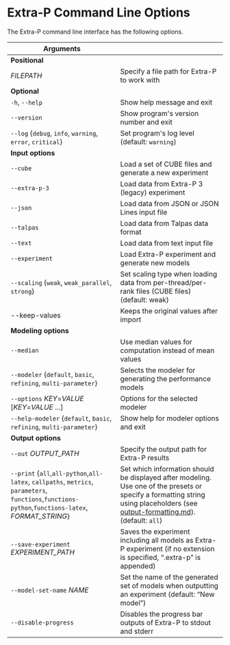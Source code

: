 Extra-P Command Line Options
============================

The Extra-P command line interface has the following options.

| Arguments                                                                                                                                           |                                                                                                                                                                                                         |
|-----------------------------------------------------------------------------------------------------------------------------------------------------|---------------------------------------------------------------------------------------------------------------------------------------------------------------------------------------------------------|
| **Positional**                                                                                                                                      |                                                                                                                                                                                                         |
| _FILEPATH_                                                                                                                                          | Specify a file path for Extra-P to work with                                                                                                                                                            |
| **Optional**                                                                                                                                        |                                                                                                                                                                                                         |
| `-h`, `--help`                                                                                                                                      | Show help message and exit                                                                                                                                                                              |
| `--version`                                                                                                                                         | Show program's version number and exit                                                                                                                                                                  |
| `--log` {`debug`, `info`, `warning`, `error`, `critical`}                                                                                           | Set program's log level (default: `warning`)                                                                                                                                                            |
| **Input options**                                                                                                                                   |                                                                                                                                                                                                         |
| `--cube`                                                                                                                                            | Load a set of CUBE files and generate a new experiment                                                                                                                                                  |
| `--extra-p-3`                                                                                                                                       | Load data from Extra-P 3 (legacy) experiment                                                                                                                                                            |
| `--json`                                                                                                                                            | Load data from JSON or JSON Lines input file                                                                                                                                                            |
| `--talpas`                                                                                                                                          | Load data from Talpas data format                                                                                                                                                                       |
| `--text`                                                                                                                                            | Load data from text input file                                                                                                                                                                          |
| `--experiment`                                                                                                                                      | Load Extra-P experiment and generate new models                                                                                                                                                         |
| `--scaling` {`weak`, `weak_parallel`, `strong`}                                                                                                     | Set scaling type when loading data from per-thread/per-rank files (CUBE files) (default: weak)                                                                                                          |
| --keep-values                                                                                                                                       | Keeps the original values after import                                                                                                                                                                  |
| **Modeling options**                                                                                                                                |                                                                                                                                                                                                         |
| `--median`                                                                                                                                          | Use median values for computation instead of mean values                                                                                                                                                |
| `--modeler` {`default`, `basic`, `refining`, `multi-parameter`}                                                                                     | Selects the modeler for generating the performance models                                                                                                                                               |
| `--options` _KEY_=_VALUE_ [_KEY_=_VALUE_ ...]                                                                                                       | Options for the selected modeler                                                                                                                                                                        |
| `--help-modeler` {`default`, `basic`, `refining`, `multi-parameter`}                                                                                | Show help for modeler options and exit                                                                                                                                                                  |
| **Output options**                                                                                                                                  |                                                                                                                                                                                                         |
| `--out` _OUTPUT_PATH_                                                                                                                               | Specify the output path for Extra-P results                                                                                                                                                             |
| `--print` {`all`,`all-python`,`all-latex`, `callpaths`, `metrics`, `parameters`, `functions`,`functions-python`,`functions-latex`, _FORMAT_STRING_} | Set which information should be displayed after modeling. Use one of the presets or specify a formatting string using placeholders (see [output-formatting.md](output-formatting.md)). (default: `all`) |
| `--save-experiment` <i>EXPERIMENT_PATH</i>                                                                                                          | Saves the experiment including all models as Extra-P experiment (if no extension is specified, “.extra-p” is appended)                                                                                  |
| `--model-set-name` _NAME_                                                                                                                           | Set the name of the generated set of models when outputting an experiment (default: “New model”)                                                                                                        |
| `--disable-progress`                                                                                                                                | Disables the progress bar outputs of Extra-P to stdout and stderr                                                                                                                                       |                                                                                                                             

